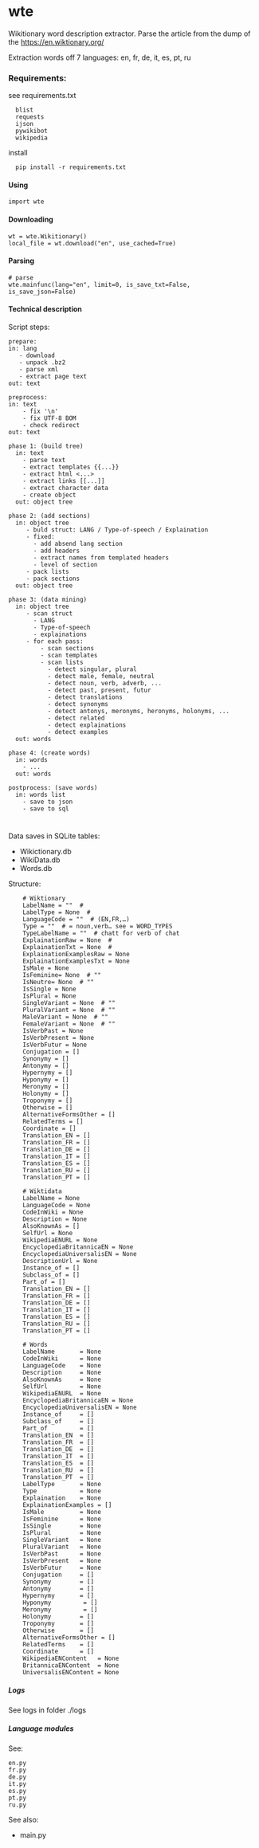 # wte
Wikitionary word description extractor. Parse the article from the dump of the https://en.wiktionary.org/

Extraction words off 7 languages: en, fr, de, it, es, pt, ru


### Requirements: 
see requirements.txt

      blist
      requests
      ijson
      pywikibot
      wikipedia

install

      pip install -r requirements.txt


#### Using
    import wte

#### Downloading
    wt = wte.Wikitionary()
    local_file = wt.download("en", use_cached=True)
    
#### Parsing
    # parse
    wte.mainfunc(lang="en", limit=0, is_save_txt=False, is_save_json=False)

#### Technical description

Script steps:

    prepare:
    in: lang
       - download
       - unpack .bz2
       - parse xml
       - extract page text
    out: text

    preprocess:
    in: text
        - fix '\n'
        - fix UTF-8 BOM
        - check redirect
    out: text

    phase 1: (build tree)
      in: text
        - parse text
        - extract templates {{...}}
        - extract html <...>
        - extract links [[...]]
        - extract character data
        - create object
      out: object tree

    phase 2: (add sections)
      in: object tree
         - buld struct: LANG / Type-of-speech / Explaination
         - fixed: 
           - add absend lang section
           - add headers 
           - extract names from templated headers
           - level of section
         - pack lists
         - pack sections
      out: object tree

    phase 3: (data mining)
      in: object tree
         - scan struct
           - LANG
           - Type-of-speech
           - explainations
         - for each pass:
             - scan sections
             - scan templates
             - scan lists
               - detect singular, plural
               - detect male, female, neutral
               - detect noun, verb, adverb, ...
               - detect past, present, futur
               - detect translations
               - detect synonyms
               - detect antonys, meronyms, heronyms, holonyms, ...
               - detect related
               - detect explainations
               - detect examples
      out: words

    phase 4: (create words)
      in: words
        - ...
      out: words

    postprocess: (save words)
      in: words list
        - save to json
        - save to sql
#

Data saves in SQLite tables:
* Wikictionary.db
* WikiData.db
* Words.db

Structure:

        # Wiktionary
        LabelName = ""  #
        LabelType = None  #
        LanguageCode = ""  # (EN,FR,…)
        Type = ""  # = noun,verb… see = WORD_TYPES
        TypeLabelName = ""  # chatt for verb of chat
        ExplainationRaw = None  #
        ExplainationTxt = None  #
        ExplainationExamplesRaw = None
        ExplainationExamplesTxt = None
        IsMale = None
        IsFeminine= None  # ""
        IsNeutre= None  # ""
        IsSingle = None
        IsPlural = None
        SingleVariant = None  # ""
        PluralVariant = None  # ""
        MaleVariant = None  # ""
        FemaleVariant = None  # ""
        IsVerbPast = None
        IsVerbPresent = None
        IsVerbFutur = None
        Conjugation = []
        Synonymy = []
        Antonymy = []
        Hypernymy = []
        Hyponymy = []
        Meronymy = []
        Holonymy = []
        Troponymy = []
        Otherwise = []
        AlternativeFormsOther = []
        RelatedTerms = []
        Coordinate = []
        Translation_EN = []
        Translation_FR = []
        Translation_DE = []
        Translation_IT = []
        Translation_ES = []
        Translation_RU = []
        Translation_PT = []

        # Wiktidata
        LabelName = None
        LanguageCode = None
        CodeInWiki = None
        Description = None
        AlsoKnownAs = []
        SelfUrl = None
        WikipediaENURL = None
        EncyclopediaBritannicaEN = None
        EncyclopediaUniversalisEN = None
        DescriptionUrl = None
        Instance_of = []
        Subclass_of = []
        Part_of = []
        Translation_EN = []
        Translation_FR = []
        Translation_DE = []
        Translation_IT = []
        Translation_ES = []
        Translation_RU = []
        Translation_PT = []
        
        # Words
        LabelName       = None
        CodeInWiki      = None
        LanguageCode    = None
        Description     = None
        AlsoKnownAs     = None
        SelfUrl         = None
        WikipediaENURL  = None
        EncyclopediaBritannicaEN = None
        EncyclopediaUniversalisEN = None
        Instance_of     = []
        Subclass_of     = []
        Part_of         = []
        Translation_EN  = []
        Translation_FR  = []
        Translation_DE  = []
        Translation_IT  = []
        Translation_ES  = []
        Translation_RU  = []
        Translation_PT  = []
        LabelType       = None
        Type            = None
        Explaination    = None
        ExplainationExamples = []
        IsMale          = None
        IsFeminine      = None
        IsSingle        = None
        IsPlural        = None
        SingleVariant   = None
        PluralVariant   = None
        IsVerbPast      = None
        IsVerbPresent   = None
        IsVerbFutur     = None
        Conjugation     = []
        Synonymy        = []
        Antonymy        = []
        Hypernymy       = []
        Hyponymy	     = []
        Meronymy	     = []
        Holonymy        = []
        Troponymy       = []
        Otherwise       = []
        AlternativeFormsOther = []
        RelatedTerms    = []
        Coordinate      = []
        WikipediaENContent   = None
        BritannicaENContent  = None
        UniversalisENContent = None        


##### Logs
See logs in folder ./logs


##### Language modules
See:

    en.py
    fr.py
    de.py
    it.py
    es.py
    pt.py
    ru.py

    
See also: 
* main.py  
